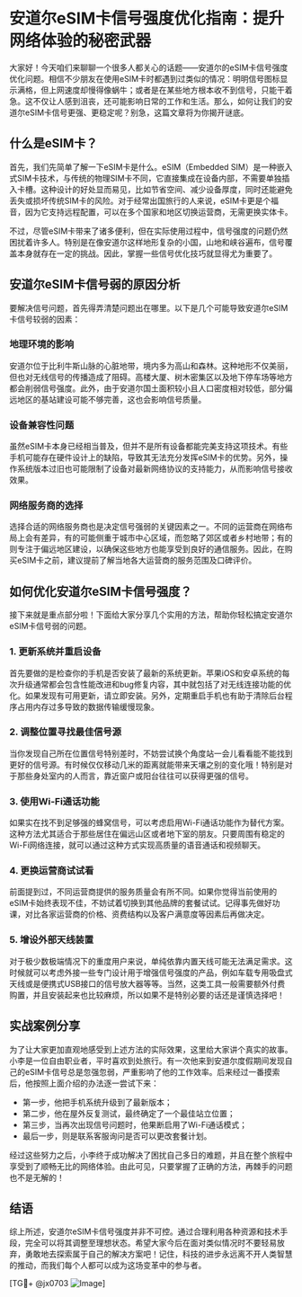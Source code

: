 # 安道尔eSIM卡信号强度优化指南：提升网络体验的秘密武器

大家好！今天咱们来聊聊一个很多人都关心的话题——安道尔的eSIM卡信号强度优化问题。相信不少朋友在使用eSIM卡时都遇到过类似的情况：明明信号图标显示满格，但上网速度却慢得像蜗牛；或者是在某些地方根本收不到信号，只能干着急。这不仅让人感到沮丧，还可能影响日常的工作和生活。那么，如何让我们的安道尔eSIM卡信号更强、更稳定呢？别急，这篇文章将为你揭开谜底。

## 什么是eSIM卡？

首先，我们先简单了解一下eSIM卡是什么。eSIM（Embedded SIM）是一种嵌入式SIM卡技术，与传统的物理SIM卡不同，它直接集成在设备内部，不需要单独插入卡槽。这种设计的好处显而易见，比如节省空间、减少设备厚度，同时还能避免丢失或损坏传统SIM卡的风险。对于经常出国旅行的人来说，eSIM卡更是个福音，因为它支持远程配置，可以在多个国家和地区切换运营商，无需更换实体卡。

不过，尽管eSIM卡带来了诸多便利，但在实际使用过程中，信号强度的问题仍然困扰着许多人。特别是在像安道尔这样地形复杂的小国，山地和峡谷遍布，信号覆盖本身就存在一定的挑战。因此，掌握一些信号优化技巧就显得尤为重要了。

## 安道尔eSIM卡信号弱的原因分析

要解决信号问题，首先得弄清楚问题出在哪里。以下是几个可能导致安道尔eSIM卡信号较弱的因素：

### 地理环境的影响

安道尔位于比利牛斯山脉的心脏地带，境内多为高山和森林。这种地形不仅美丽，但也对无线信号的传播造成了阻碍。高楼大厦、树木密集区以及地下停车场等地方都会削弱信号强度。此外，由于安道尔国土面积较小且人口密度相对较低，部分偏远地区的基站建设可能不够完善，这也会影响信号质量。

### 设备兼容性问题

虽然eSIM卡本身已经相当普及，但并不是所有设备都能完美支持这项技术。有些手机可能存在硬件设计上的缺陷，导致其无法充分发挥eSIM卡的优势。另外，操作系统版本过旧也可能限制了设备对最新网络协议的支持能力，从而影响信号接收效果。

### 网络服务商的选择

选择合适的网络服务商也是决定信号强弱的关键因素之一。不同的运营商在网络布局上会有差异，有的可能侧重于城市中心区域，而忽略了郊区或者乡村地带；有的则专注于偏远地区建设，以确保这些地方也能享受到良好的通信服务。因此，在购买eSIM卡之前，建议提前了解当地各大运营商的服务范围及口碑评价。

## 如何优化安道尔eSIM卡信号强度？

接下来就是重点部分啦！下面给大家分享几个实用的方法，帮助你轻松搞定安道尔eSIM卡信号弱的问题。

### 1. 更新系统并重启设备

首先要做的是检查你的手机是否安装了最新的系统更新。苹果iOS和安卓系统的每次升级通常都会包含性能改进和bug修复内容，其中就包括了对无线连接功能的优化。如果发现有可用更新，请立即安装。另外，定期重启手机也有助于清除后台程序占用内存过多导致的数据传输缓慢现象。

### 2. 调整位置寻找最佳信号源

当你发现自己所在位置信号特别差时，不妨尝试换个角度站一会儿看看能不能找到更好的信号源。有时候仅仅移动几米的距离就能带来天壤之别的变化哦！特别是对于那些身处室内的人而言，靠近窗户或阳台往往可以获得更强的信号。

### 3. 使用Wi-Fi通话功能

如果实在找不到足够强的蜂窝信号，可以考虑启用Wi-Fi通话功能作为替代方案。这种方法尤其适合于那些居住在偏远山区或者地下室的朋友。只要周围有稳定的Wi-Fi网络连接，就可以通过这种方式实现高质量的语音通话和视频聊天。

### 4. 更换运营商试试看

前面提到过，不同运营商提供的服务质量会有所不同。如果你觉得当前使用的eSIM卡始终表现不佳，不妨试着切换到其他品牌的套餐试试。记得事先做好功课，对比各家运营商的价格、资费结构以及客户满意度等因素后再做决定。

### 5. 增设外部天线装置

对于极少数极端情况下的重度用户来说，单纯依靠内置天线可能无法满足需求。这时候就可以考虑外接一些专门设计用于增强信号强度的产品，例如车载专用吸盘式天线或是便携式USB接口的信号放大器等等。当然，这类工具一般需要额外付费购置，并且安装起来也比较麻烦，所以如果不是特别必要的话还是谨慎选择吧！

## 实战案例分享

为了让大家更加直观地感受到上述方法的实际效果，这里给大家讲个真实的故事。小李是一位自由职业者，平时喜欢到处旅行。有一次他来到安道尔度假期间发现自己的eSIM卡信号总是忽强忽弱，严重影响了他的工作效率。后来经过一番摸索后，他按照上面介绍的办法逐一尝试下来：

- 第一步，他把手机系统升级到了最新版本；
- 第二步，他在屋外反复测试，最终确定了一个最佳站立位置；
- 第三步，当再次出现信号问题时，他果断启用了Wi-Fi通话模式；
- 最后一步，则是联系客服询问是否可以更改套餐计划。

经过这些努力之后，小李终于成功解决了困扰自己多日的难题，并且在整个旅程中享受到了顺畅无比的网络体验。由此可见，只要掌握了正确的方法，再棘手的问题也不是无解的！

## 结语

综上所述，安道尔eSIM卡信号强度并非不可控。通过合理利用各种资源和技术手段，完全可以将其调整至理想状态。希望大家今后在面对类似情况时不要轻易放弃，勇敢地去探索属于自己的解决方案吧！记住，科技的进步永远离不开人类智慧的推动，而我们每个人都可以成为这场变革中的参与者。

[TG💪+ @jx0703 ![Image](https://github.com/user-attachments/assets/dbca1d08-cadb-493c-b0ec-ad6f7a83f270)]